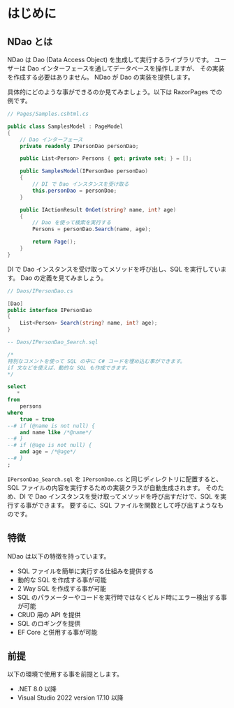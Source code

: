 # はじめに


## NDao とは

NDao は Dao (Data Access Object) を生成して実行するライブラリです。
ユーザーは Dao インターフェースを通してデータベースを操作しますが、
その実装を作成する必要はありません。
NDao が Dao の実装を提供します。

具体的にどのような事ができるのか見てみましょう。以下は RazorPages での例です。

```csharp
// Pages/Samples.cshtml.cs

public class SamplesModel : PageModel
{
	// Dao インターフェース
	private readonly IPersonDao personDao;

	public List<Person> Persons { get; private set; } = [];

    public SamplesModel(IPersonDao personDao)
	{
		// DI で Dao インスタンスを受け取る
		this.personDao = personDao;
	}

	public IActionResult OnGet(string? name, int? age)
	{
		// Dao を使って検索を実行する
		Persons = personDao.Search(name, age);

		return Page();
	}
}
```

DI で Dao インスタンスを受け取ってメソッドを呼び出し、SQL を実行しています。
Dao の定義を見てみましょう。

```csharp
// Daos/IPersonDao.cs

[Dao]
public interface IPersonDao
{
	List<Person> Search(string? name, int? age);
}
```

```sql
-- Daos/IPersonDao_Search.sql

/*
特別なコメントを使って SQL の中に C# コードを埋め込む事ができます。
if 文などを使えば、動的な SQL も作成できます。
*/

select
   *
from
    persons
where
    true = true
--# if (@name is not null) {
    and name like /*@name*/
--# }
--# if (@age is not null) {
    and age = /*@age*/
--# }
;
```

`IPersonDao_Search.sql` を `IPersonDao.cs` と同じディレクトリに配置すると、SQL ファイルの内容を実行するための実装クラスが自動生成されます。
そのため、DI で Dao インスタンスを受け取ってメソッドを呼び出すだけで、SQL を実行する事ができます。
要するに、SQL ファイルを関数として呼び出すようなものです。


## 特徴

NDao は以下の特徴を持っています。

* SQL ファイルを簡単に実行する仕組みを提供する
* 動的な SQL を作成する事が可能
* 2 Way SQL を作成する事が可能
* SQL のパラメーターやコードを実行時ではなくビルド時にエラー検出する事が可能
* CRUD 用の API を提供
* SQL のロギングを提供
* EF Core と併用する事が可能


## 前提

以下の環境で使用する事を前提とします。

* .NET 8.0 以降
* Visual Studio 2022 version 17.10 以降
